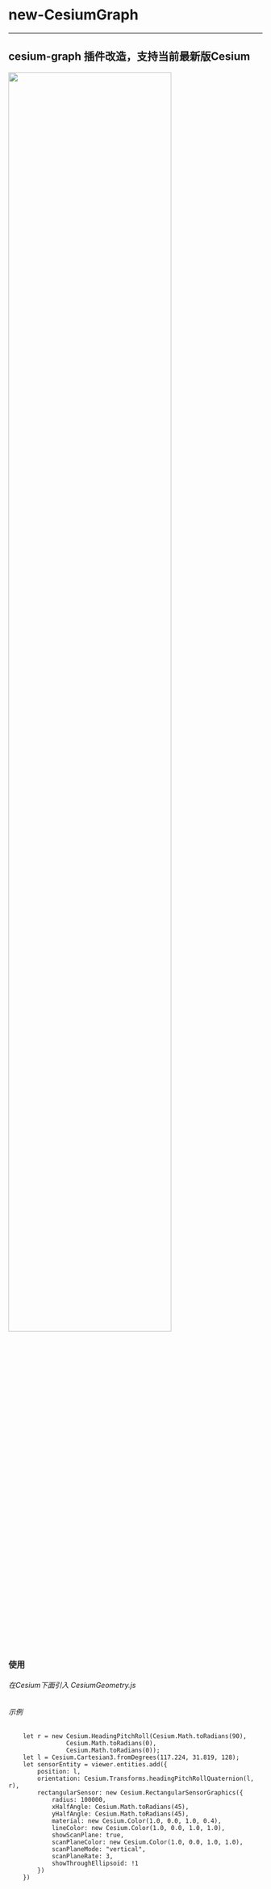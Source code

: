 # new-CesiumGraph


----------------------------------------------------------------------------------------------------------------------------------------

## cesium-graph 插件改造，支持当前最新版Cesium<br>

 <a><img alt="" height="80%" src="https://img-blog.csdnimg.cn/20200806153557422.png?x-oss-process=image/watermark,type_ZmFuZ3poZW5naGVpdGk,shadow_10,text_aHR0cHM6Ly9ibG9nLmNzZG4ubmV0L3dlaXhpbl80MDkwMjUyNw==,size_16,color_FFFFFF,t_70" width="80%" ></a>&nbsp;


### 使用
###### 在Cesium下面引入 CesiumGeometry.js

###### 示例
```
    let r = new Cesium.HeadingPitchRoll(Cesium.Math.toRadians(90),
                Cesium.Math.toRadians(0),
                Cesium.Math.toRadians(0));
    let l = Cesium.Cartesian3.fromDegrees(117.224, 31.819, 128);
    let sensorEntity = viewer.entities.add({
        position: l,
        orientation: Cesium.Transforms.headingPitchRollQuaternion(l, r),
        rectangularSensor: new Cesium.RectangularSensorGraphics({
            radius: 100000,
            xHalfAngle: Cesium.Math.toRadians(45),
            yHalfAngle: Cesium.Math.toRadians(45),
            material: new Cesium.Color(1.0, 0.0, 1.0, 0.4),
            lineColor: new Cesium.Color(1.0, 0.0, 1.0, 1.0),
            showScanPlane: true,
            scanPlaneColor: new Cesium.Color(1.0, 0.0, 1.0, 1.0),
            scanPlaneMode: "vertical",
            scanPlaneRate: 3,
            showThroughEllipsoid: !1
        })
    })
```